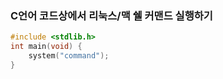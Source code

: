 ### C언어 코드상에서 리눅스/맥 쉘 커맨드 실행하기
```c
#include <stdlib.h>
int main(void) {
    system("command");
}

```

